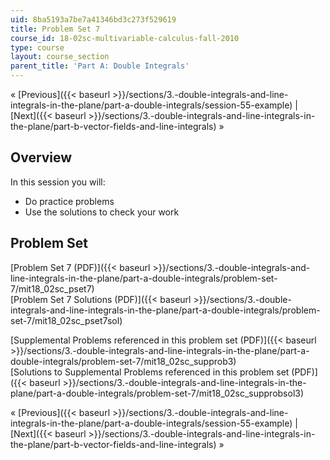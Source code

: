 ```yaml
---
uid: 8ba5193a7be7a41346bd3c273f529619
title: Problem Set 7
course_id: 18-02sc-multivariable-calculus-fall-2010
type: course
layout: course_section
parent_title: 'Part A: Double Integrals'
---
```


« [Previous]({{< baseurl >}}/sections/3.-double-integrals-and-line-integrals-in-the-plane/part-a-double-integrals/session-55-example) | [Next]({{< baseurl >}}/sections/3.-double-integrals-and-line-integrals-in-the-plane/part-b-vector-fields-and-line-integrals) »

Overview
--------

In this session you will:

*   Do practice problems
*   Use the solutions to check your work

Problem Set
-----------

[Problem Set 7 (PDF)]({{< baseurl >}}/sections/3.-double-integrals-and-line-integrals-in-the-plane/part-a-double-integrals/problem-set-7/mit18_02sc_pset7)  
[Problem Set 7 Solutions (PDF)]({{< baseurl >}}/sections/3.-double-integrals-and-line-integrals-in-the-plane/part-a-double-integrals/problem-set-7/mit18_02sc_pset7sol)

[Supplemental Problems referenced in this problem set (PDF)]({{< baseurl >}}/sections/3.-double-integrals-and-line-integrals-in-the-plane/part-a-double-integrals/problem-set-7/mit18_02sc_supprob3)  
[Solutions to Supplemental Problems referenced in this problem set (PDF)]({{< baseurl >}}/sections/3.-double-integrals-and-line-integrals-in-the-plane/part-a-double-integrals/problem-set-7/mit18_02sc_supprobsol3)

« [Previous]({{< baseurl >}}/sections/3.-double-integrals-and-line-integrals-in-the-plane/part-a-double-integrals/session-55-example) | [Next]({{< baseurl >}}/sections/3.-double-integrals-and-line-integrals-in-the-plane/part-b-vector-fields-and-line-integrals) »